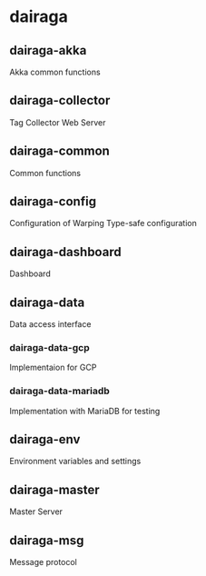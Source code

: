 # dairaga 

## dairaga-akka
Akka common functions


## dairaga-collector
Tag Collector Web Server

## dairaga-common
Common functions

## dairaga-config
Configuration of Warping Type-safe configuration

## dairaga-dashboard
Dashboard

## dairaga-data
Data access interface

### dairaga-data-gcp
Implementaion for GCP

### dairaga-data-mariadb
Implementation with MariaDB for testing

## dairaga-env
Environment variables and settings

## dairaga-master
Master Server

## dairaga-msg
Message protocol

